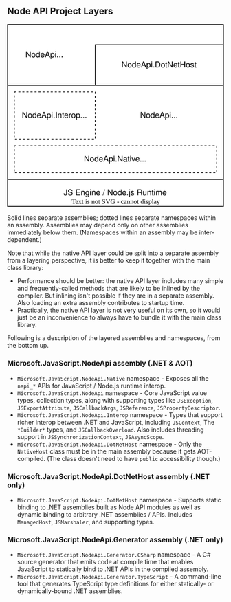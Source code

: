 
## Node API Project Layers

![Node API Layer Diagram](./NodeApi-Layers.drawio.svg)

Solid lines separate assemblies; dotted lines separate namespaces within an assembly. Assemblies may depend only on other assemblies immediately below them. (Namespaces within an assembly may be inter-dependent.)

Note that while the native API layer could be split into a separate assembly from a layering perspective, it is better to keep it together with the main class library:
 - Performance should be better: the native API layer includes many simple and frequently-called methods that are likely to be inlined by the compiler. But inlining isn't possible if they are in a separate assembly. Also loading an extra assembly contributes to startup time.
 - Practically, the native API layer is not very useful on its own, so it would just be an inconvenience to always have to bundle it with the main class library.

Following is a description of the layered assemblies and namespaces, from the bottom up.

### Microsoft.JavaScript.NodeApi assembly (.NET & AOT)
 - `Microsoft.JavaScript.NodeApi.Native` namespace - Exposes all the `napi_*` APIs for JavaScript / Node.js runtime interop.
 - `Microsoft.JavaScript.NodeApi` namespace - Core JavaScript value types, collection types, along with supporting types like `JSException`, `JSExportAttribute`, `JSCallbackArgs`, `JSReference`, `JSPropertyDescriptor`.
 - `Microsoft.JavaScript.NodeApi.Interop` namespace - Types that support richer interop between .NET and JavaScript, including `JSContext`, The `*Builder*` types, and `JSCallbackOverload`. Also includes threading support in `JSSynchronizationContext`, `JSAsyncScope`.
 - `Microsoft.JavaScript.NodeApi.DotNetHost` namespace - Only the `NativeHost` class must be in the main assembly because it gets AOT-compiled. (The class doesn't need to have `public` accessibility though.)

### Microsoft.JavaScript.NodeApi.DotNetHost assembly (.NET only)
  - `Microsoft.JavaScript.NodeApi.DotNetHost` namespace - Supports static binding to .NET assemblies built as Node API modules as well as dynamic binding to arbitrary .NET assemblies / APIs. Includes `ManagedHost`, `JSMarshaler`, and supporting types.

### Microsoft.JavaScript.NodeApi.Generator assembly (.NET only)
 - `Microsoft.JavaScript.NodeApi.Generator.CSharp` namespace - A C# source generator that emits code at compile time that enables JavaScript to statically bind to .NET APIs in the compiled assembly.
 - `Microsoft.JavaScript.NodeApi.Generator.TypeScript` - A command-line tool that generates TypeScript type definitions for either statically- or dynamically-bound .NET assemblies.
